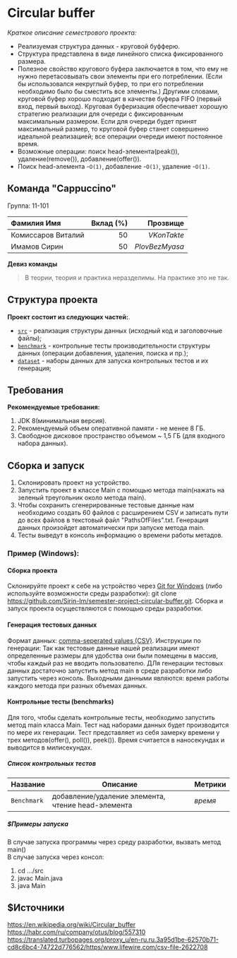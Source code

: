 # Circular buffer
_Краткое описание семестрового проекта:_
- Реализуемая структура данных - круговой буфферю.
- Структура представлена в виде линейного списка фиксированного размера.
- Полезное свойство кругового буфера заключается в том, что ему не нужно перетасовывать свои элементы
  при его потреблении. (Если бы использовался некруглый буфер, то при его потреблении необходимо было бы
  сместить все элементы.) Другими словами, круговой буфер хорошо подходит в качестве буфера FIFO (первый вход,
  первый выход). Круговая буферизация обеспечивает хорошую стратегию реализации для очереди с фиксированным
  максимальным размером. Если для очереди будет принят максимальный размер, то круговой буфер станет совершенно
  идеальной реализацией; все операции очереди имеют постоянное время.
- Возможные операции: поиск head-элемента(peak()), удаление(remove()), добавление(offer()).
- Поиск head-элемента -`O(1)`, добавление -`O(1)`, удаление -`O(1)`.

## Команда "Cappuccino"

Группа: 11-101

| Фамилия Имя         | Вклад (%) | Прозвище         |
| :---                |   ---:    |             ---: |
| Комиссаров Виталий  |     50    |  _VKonTakte_     |  
| Имамов Сирин        |     50    |  _PlovBezMyasa_  |   
  
**Девиз команды**
> В теории, теория и практика неразделимы. На практике это не так.
## Структура проекта

**Проект состоит из следующих частей:**.
- [`src`](src) - реализация структуры данных (исходный код и заголовочные файлы);
- [`benchmark`](benchmark) - контрольные тесты производительности структуры данных (операции добавления, удаления,
  поиска и пр.);
- [`dataset`](dataset) - наборы данных для запуска контрольных тестов и их генерация;
## Требования
**Рекомендуемые требования:**
1. JDK 8(минимальная версия).
2. Рекомендуемый объем оперативной памяти - не менее 8 ГБ.
3. Свободное дисковое пространство объемом ~ 1,5 ГБ (для входного набора данных).
## Сборка и запуск
1. Склонировать проект на устройство.
2. Запустить проект в классе Main с помощью метода main(нажать на зеленый треугольник около метода main).
3. Чтобы сохранить сгенерированные тестовые данные нам необходимо создать 60 файлов с расширением CSV и записать
пути до всех файлов в текстовый файл "PathsOfFiles".txt. Генерация данных произойдет автоматически при запуске
метода main.
4. Тесты выведут в консоль информацию о времени работы метадов.
### Пример (Windows):
#### Сборка проекта
Склонируйте проект к себе на устройство через [Git for Windows](https://gitforwindows.org/) (либо используйте
возможности среды разработки):
git clone https://github.com/Sirin-Im/semester-project-circular-buffer.git.
Сборка и запуск проекта осуществляются с помощью среды разработки.
#### Генерация тестовых данных
Формат данных: [comma-seperated values (CSV)](https://en.wikipedia.org/wiki/Comma-separated_values).
Инструкции по генерации:
Так как тестовые данные нашей реализации имеют определенные размеры для удобства они были помещены в массив, 
чтобы каждый раз не вводить пользователю. ДЛя генерации тестовых данных достаточно запустить метод main в среде
разработки либо запустить через консоль. Выходными данными являются: время работы каждого метода при разных 
объемах данных.
#### Контрольные тесты (benchmarks)
Для того, чтобы сделать контрольные тесты, необходимо запустить метод main класса Main. Тест над наборами данных будет
производится по мере их генерации. Тест представляет из себя замерку времени у трех методов(offer(), poll()), peek()).
Время считается в наносекундах и выводится в милисекундах.
##### Список контрольных тестов
| Название              | Описание                                           | Метрики  |
| :---                  | ---                                                | :---     |
| `Benchmark`           | добавление/удаление элемента, чтение head-элемента | _время_  |
##### $Примеры запуска
В случае запуска программы через среду разработки, вызвать метод main()  
В случае запуска через консол:
1. cd .../src
2. javac Main.java
3. java Main
## $Источники
https://en.wikipedia.org/wiki/Circular_buffer  
https://habr.com/ru/company/otus/blog/557310  
https://translated.turbopages.org/proxy_u/en-ru.ru.3a95d1be-62570b71-cd8c6bc4-74722d776562/https/www.lifewire.com/csv-file-2622708


